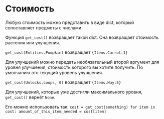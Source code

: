 # Стоимость
Любую стоимость можно представить в виде dict, который сопоставляет предметы с числами.

Функция `get_cost()` возвращает такой dict. Она возвращает стоимость растения или улучшения.

`get_cost(Entities.Pumpkin)`
возвращает `{Items.Carrot:1}`

Для улучшений можно передать необязательный второй аргумент для уровня улучшения, стоимость которого вы хотите получить. По умолчанию это текущий уровень улучшения.

`get_cost(Unlocks.Loops, 0)`
возвращает `{Items.Hay:5}`

Для улучшений, которые уже достигли максимального уровня, `get_cost()` вернёт `None`.

Его можно использовать так:
`cost = get_cost(something)
for item in cost:
	amount_of_this_item_needed = cost[item]`
